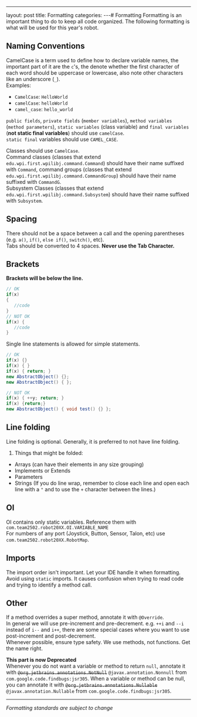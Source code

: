 ---
layout: post
title: Formatting
categories: 
---# Formatting
Formatting is an important thing to do to keep all code organized. The following formatting is what will be used for this year's robot.  


## Naming Conventions
CamelCase is a term used to define how to declare variable names, the important part of it are the `c`'s, the denote whether the first character of each word should be uppercase or lowercase, also note other characters like an underscore (`_`).  
Examples:
* `CamelCase`: `HelloWorld`
* `camelCase`: `helloWorld`
* `camel_case`: `hello_world`

`public fields`, `private fields` (`member variables`), `method variables` (`method parameters`), `static variables` (class variable) and `final variables` (**not static final variables**) should use `camelCase`.  
`static final` variables should use `CAMEL_CASE`.  

Classes should use `CamelCase`.  
Command classes (classes that extend `edu.wpi.first.wpilibj.command.Command`) should have their name suffixed with `Command`, command groups (classes that extend `edu.wpi.first.wpilibj.command.CommandGroup`) should have their name suffixed with `CommandG`.  
Subsystem Classes (classes that extend `edu.wpi.first.wpilibj.command.Subsystem`) should have their name suffixed with `Subsystem`.  

## Spacing
There should not be a space between a call and the opening parentheses (e.g. `a()`, `if()`, `else if()`, `switch()`, etc).  
Tabs should be converted to 4 spaces. **Never use the Tab Character.**

## Brackets
**Brackets will be below the line.**  
```java
// OK
if(x)
{
   //code
}
// NOT OK
if(x) {
   //code
}
```

Single line statements is allowed for simple statements.  
```java
// OK
if(x) {}
if(x) { }
if(x) { return; }
new AbstractObject() {};
new AbstractObject() { };

// NOT OK
if(x) { ++y; return; }
if(x) {return;}
new AbstractObject() { void test() {} };
```

## Line folding
Line folding is optional. Generally, it is preferred to not have line folding.  
1. Things that might be folded:
  * Arrays (can have their elements in any size grouping)
  * Implements or Extends
  * Parameters
  * Strings (If you do line wrap, remember to close each line and open each line with a `"` and to use the `+` character between the lines.)

## OI
OI contains only static variables. Reference them with `com.team2502.robot20XX.OI.VARIABLE_NAME`  
For numbers of any port (Joystick, Button, Sensor, Talon, etc) use `com.team2502.robot20XX.RobotMap`.

## Imports
The import order isn't important. Let your IDE handle it when formatting.  
Avoid using `static` imports. It causes confusion when trying to read code and trying to identify a method call.

## Other
If a method overrides a super method, annotate it with `@Override`.  
In general we will use pre-increment and pre-decrement. e.g. `++i` and `--i` instead of `i--` and `i++`, there are some special cases where you want to use post-increment and post-decrement.  
Whenever possible, ensure type safety. 
We use methods, not functions. Get the name right.

__This part is now Deprecated__  
Whenever you do not want a variable or method to return `null`, annotate it with ~~`@org.jetbrains.annotations.NotNull`~~ `@javax.annotation.Nonnull` from `com.google.code.findbugs:jsr305`. When a variable or method can be null, you can annotate it with ~~`@org.jetbrains.annotations.Nullable`~~ `@javax.annotation.Nullable` from `com.google.code.findbugs:jsr305`. 

***
_Formatting standards are subject to change_
